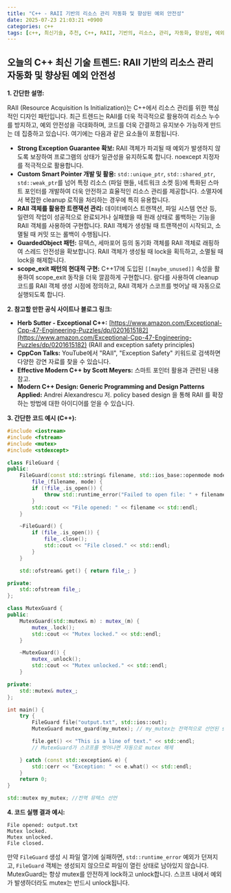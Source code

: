 ```yaml
---
title: "C++ - RAII 기반의 리소스 관리 자동화 및 향상된 예외 안전성"
date: 2025-07-23 21:03:21 +0900
categories: c++
tags: [c++, 최신기술, 추천, C++, RAII, 기반의, 리소스, 관리, 자동화, 향상된, 예외, 안전성]
---
```


## 오늘의 C++ 최신 기술 트렌드: **RAII 기반의 리소스 관리 자동화 및 향상된 예외 안전성**

**1. 간단한 설명:**

RAII (Resource Acquisition Is Initialization)는 C++에서 리소스 관리를 위한 핵심적인 디자인 패턴입니다.  최근 트렌드는 RAII를 더욱 적극적으로 활용하여 리소스 누수를 방지하고, 예외 안전성을 극대화하며, 코드를 더욱 간결하고 유지보수 가능하게 만드는 데 집중하고 있습니다.  여기에는 다음과 같은 요소들이 포함됩니다.

*   **Strong Exception Guarantee 확보:** RAII 객체가 파괴될 때 예외가 발생하지 않도록 보장하여 프로그램의 상태가 일관성을 유지하도록 합니다.  noexcept 지정자를 적극적으로 활용합니다.
*   **Custom Smart Pointer 개발 및 활용:** `std::unique_ptr`, `std::shared_ptr`, `std::weak_ptr`를 넘어 특정 리소스 (파일 핸들, 네트워크 소켓 등)에 특화된 스마트 포인터를 개발하여 더욱 안전하고 효율적인 리소스 관리를 제공합니다.  소멸자에서 복잡한 cleanup 로직을 처리하는 경우에 특히 유용합니다.
*   **RAII 객체를 활용한 트랜잭션 관리:**  데이터베이스 트랜잭션, 파일 시스템 연산 등, 일련의 작업이 성공적으로 완료되거나 실패했을 때 원래 상태로 롤백하는 기능을 RAII 객체를 사용하여 구현합니다.  RAII 객체가 생성될 때 트랜잭션이 시작되고, 소멸될 때 커밋 또는 롤백이 수행됩니다.
*   **GuardedObject 패턴:** 뮤텍스, 세마포어 등의 동기화 객체를 RAII 객체로 래핑하여 스레드 안전성을 확보합니다.  RAII 객체가 생성될 때 lock을 획득하고, 소멸될 때 lock을 해제합니다.
*   **scope_exit 패턴의 현대적 구현:** C++17에 도입된 `[[maybe_unused]]` 속성을 활용하여 scope_exit 동작을 더욱 깔끔하게 구현합니다. 람다를 사용하여 cleanup 코드를 RAII 객체 생성 시점에 정의하고, RAII 객체가 스코프를 벗어날 때 자동으로 실행되도록 합니다.

**2. 참고할 만한 공식 사이트나 블로그 링크:**

*   **Herb Sutter - Exceptional C++:** [https://www.amazon.com/Exceptional-Cpp-47-Engineering-Puzzles/dp/0201615182](https://www.amazon.com/Exceptional-Cpp-47-Engineering-Puzzles/dp/0201615182) (RAII and exception safety principles)
*   **CppCon Talks:** YouTube에서 "RAII", "Exception Safety" 키워드로 검색하면 다양한 강연 자료를 찾을 수 있습니다.
*   **Effective Modern C++ by Scott Meyers:**  스마트 포인터 활용과 관련된 내용 참고.
*   **Modern C++ Design: Generic Programming and Design Patterns Applied:** Andrei Alexandrescu 저. policy based design 을 통해 RAII 를 확장하는 방법에 대한 아이디어를 얻을 수 있습니다.

**3. 간단한 코드 예시 (C++):**

```cpp
#include <iostream>
#include <fstream>
#include <mutex>
#include <stdexcept>

class FileGuard {
public:
    FileGuard(const std::string& filename, std::ios_base::openmode mode) :
        file_(filename, mode) {
        if (!file_.is_open()) {
            throw std::runtime_error("Failed to open file: " + filename);
        }
        std::cout << "File opened: " << filename << std::endl;
    }

    ~FileGuard() {
        if (file_.is_open()) {
            file_.close();
            std::cout << "File closed." << std::endl;
        }
    }

    std::ofstream& get() { return file_; }

private:
    std::ofstream file_;
};

class MutexGuard {
public:
    MutexGuard(std::mutex& m) : mutex_(m) {
        mutex_.lock();
        std::cout << "Mutex locked." << std::endl;
    }

    ~MutexGuard() {
        mutex_.unlock();
        std::cout << "Mutex unlocked." << std::endl;
    }

private:
    std::mutex& mutex_;
};

int main() {
    try {
        FileGuard file("output.txt", std::ios::out);
        MutexGuard mutex_guard(my_mutex); // my_mutex는 전역적으로 선언된 std::mutex라고 가정

        file.get() << "This is a line of text." << std::endl;
        // MutexGuard가 스코프를 벗어나면 자동으로 mutex 해제

    } catch (const std::exception& e) {
        std::cerr << "Exception: " << e.what() << std::endl;
    }
    return 0;
}

std::mutex my_mutex; //전역 뮤텍스 선언
```

**4. 코드 실행 결과 예시:**

```
File opened: output.txt
Mutex locked.
Mutex unlocked.
File closed.
```

만약 `FileGuard` 생성 시 파일 열기에 실패하면, `std::runtime_error` 예외가 던져지고, `FileGuard` 객체는 생성되지 않으므로 파일이 열린 상태로 남아있지 않습니다. MutexGuard는 항상 mutex를 안전하게 lock하고 unlock합니다. 스코프 내에서 예외가 발생하더라도 mutex는 반드시 unlock됩니다.

